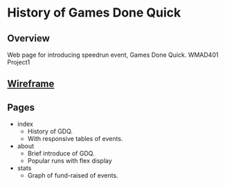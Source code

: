 # History of Games Done Quick

## Overview
Web page for introducing speedrun event, Games Done Quick.
WMAD401 Project1

## [Wireframe](https://www.figma.com/file/hmZ96IKfsm5rOBfa46FDtG/History-of-GDQ?node-id=0%3A1)

## Pages
- index
  - History of GDQ.
  - With responsive tables of events.
- about
  - Brief introduce of GDQ.
  - Popular runs with flex display
- stats
  - Graph of fund-raised of events.
